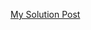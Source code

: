 [My Solution Post](https://leetcode.com/problems/flatten-nested-list-iterator/solutions/4629788/simple-c-vector-beats-94-51)
